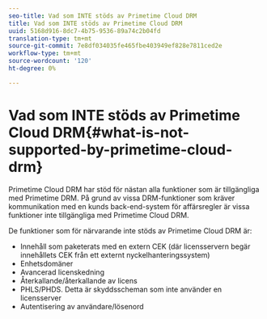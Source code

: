 ```yaml
---
seo-title: Vad som INTE stöds av Primetime Cloud DRM
title: Vad som INTE stöds av Primetime Cloud DRM
uuid: 5168d916-8dc7-4b75-9536-89a74c2b04fd
translation-type: tm+mt
source-git-commit: 7e8df034035fe465fbe403949ef828e7811ced2e
workflow-type: tm+mt
source-wordcount: '120'
ht-degree: 0%

---
```



# Vad som INTE stöds av Primetime Cloud DRM{#what-is-not-supported-by-primetime-cloud-drm}

Primetime Cloud DRM har stöd för nästan alla funktioner som är tillgängliga med Primetime DRM. På grund av vissa DRM-funktioner som kräver kommunikation med en kunds back-end-system för affärsregler är vissa funktioner inte tillgängliga med Primetime Cloud DRM.

De funktioner som för närvarande inte stöds av Primetime Cloud DRM är:

* Innehåll som paketerats med en extern CEK (där licensservern begär innehållets CEK från ett externt nyckelhanteringssystem)
* Enhetsdomäner
* Avancerad licenskedning
* Återkallande/återkallande av licens
* PHLS/PHDS. Detta är skyddsscheman som inte använder en licensserver
* Autentisering av användare/lösenord

